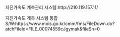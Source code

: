 <p>지진가속도 계측관리 시스템:http://210.119.157.11/</p>
지진가속도 계측 시스템 통합S/W:https://www.mois.go.kr/cmm/fms/FileDown.do?atchFileId=FILE_00074559cJgymak&fileSn=0
